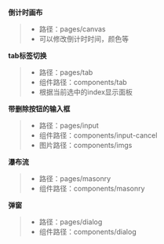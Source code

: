**倒计时画布**
>* 路径：pages/canvas
>* 可以修改倒计时时间，颜色等

**tab标签切换**
>* 路径：pages/tab
>* 组件路径：components/tab
>* 根据当前选中的index显示面板

**带删除按钮的输入框**
>* 路径：pages/input
>* 组件路径：components/input-cancel
>* 图片路径：components/imgs

**瀑布流**
>* 路径：pages/masonry
>* 组件路径：components/masonry

**弹窗**
>* 路径：pages/dialog
>* 组件路径：components/dialog
